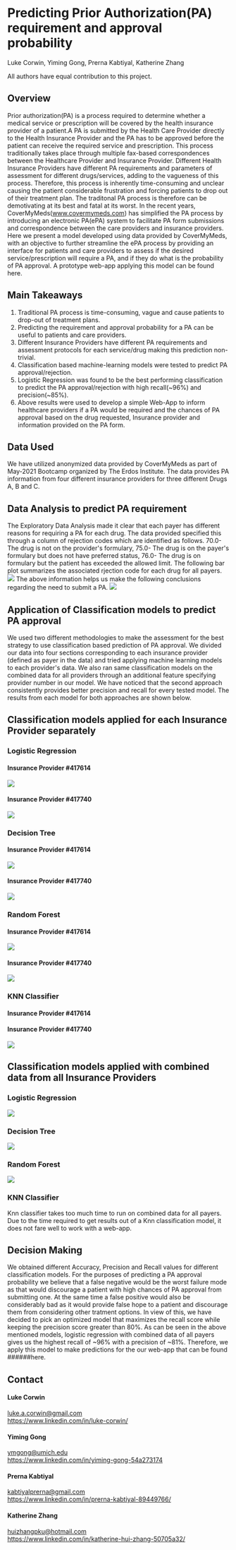 # Predicting Prior Authorization(PA) requirement and approval probability
Luke Corwin, Yiming Gong, Prerna Kabtiyal, Katherine Zhang

All authors have equal contribution to this project.
## Overview
Prior authorization(PA) is a process required to determine whether a medical service or prescription will be covered by the health insurance provider of a patient.A PA is submitted by the Health Care Provider directly to the Health Insurance Provider and the PA has to be approved before the patient can receive the required service and prescription. This process traditionally takes place through multiple fax-based correspondences between the Healthcare Provider and Insurance Provider. Different Health Insurance Providers have different PA requirements and parameters of assessment for different drugs/services, adding to the vagueness of this process. Therefore, this process is inherently time-consuming and unclear causing the patient considerable frustration and forcing patients to drop out of their treatment plan. The traditonal PA process is therefore can be demotivating at its best and fatal at its worst.
In the recent years, CoverMyMeds(www.covermymeds.com) has simplified the PA process by introducing an electronic PA(ePA) system to facilitate PA form submissions and correspondence between the care providers and insurance providers. Here we present a model developed using data provided by CoverMyMeds, with an objective  to further streamline the ePA process by providing an interface for patients and care providers to assess if the desired service/prescription will require a PA, and if they do what is the probability of PA approval. A prototype web-app applying this model can be found here. 
## Main Takeaways
1. Traditional PA process is time-consuming, vague and cause patients to drop-out of treatment plans.
2. Predicting the requirement and approval probability for a PA can be useful to patients and care providers.
3. Different Insurance Providers have different PA requirements and assessment protocols for each service/drug making this prediction non-trivial.
4. Classification based machine-learning models were tested to predict PA approval/rejection.
5. Logistic Regression was found to be the best performing classification to predict the PA approval/rejection with high recall(~96%) and precision(~85%).
6. Above results were used to develop a simple Web-App to inform healthcare providers if a PA would be required and the chances of PA approval based on the drug requested, Insurance provider and information provided on the PA form.
## Data Used
We have utilized anonymized data provided by CoverMyMeds as part of May-2021 Bootcamp organized by The Erdos Institute. The data provides PA information from four different insurance providers for three different Drugs A, B and C. 
## Data Analysis to predict PA requirement 
The Exploratory Data Analysis made it clear that each payer has different reasons for requiring a PA for each drug. The data provided specified this through a column of rejection codes which are identified as follows. 70.0- The drug is not on the provider's formulary, 75.0- The drug is on the payer's formulary but does not have preferred status, 76.0- The drug is on formulary but the patient has exceeded the allowed limit. The following bar plot summarizes the associated rjection code for each drug for all payers.
![](documents/Rejectioncodesforeachpayer.png)
The above information helps us make the following conclusions regarding the need to submit a PA.
![](documents/PA_req_table.PNG)


## Application of Classification models to predict PA approval 
We used two different methodologies to make the assessment for the best strategy to use classification based prediction of PA approval. We divided our data into four sections corresponding to each insurance provider (defined as payer in the data) and tried applying machine learning models to each provider's data. We also ran same classification models on the combined data for all providers through an additional feature specifying provider number in our model. We have noticed that the second approach consistently provides better precision and recall for every tested model. The results from each model for both approaches are shown below.

## Classification models applied for each Insurance Provider separately
### Logistic Regression
#### Insurance Provider #417614
![](documents/LukePayer_LogReg.jpg)
#### Insurance Provider #417740
![](documents/PrernaPayer_logreg.png)

### Decision Tree
#### Insurance Provider #417614
![](documents/LukePayer_DecTree.jpg)
#### Insurance Provider #417740
![](documents/PrernaPayer_DecTree.png)

### Random Forest
#### Insurance Provider #417614
![](documents/LukePayer_RandomForest.jpg)
#### Insurance Provider #417740
![](documents/PrernaPayer_RandomForest.png)

### KNN Classifier
#### Insurance Provider #417614
#### Insurance Provider #417740
![](documents/PrernaPayer_knn.png)


## Classification models applied with combined data from all Insurance Providers 
### Logistic Regression
![](documents/AllLogReg.jpg)
### Decision Tree
![](documents/DecisionTree%20for%20all%20payers.png)
### Random Forest
![](documents/RandomForest%20for%20all%20payers.png)
### KNN Classifier
Knn classifier takes too much time to run on combined data for all payers. Due to the time required to get results out of a Knn classification model, it does not fare well to work with a web-app.  

## Decision Making 
We obtained different Accuracy, Precision and Recall values for different classification models. For the purposes of predicting a PA approval probability we believe that a false negative would be the worst failure mode as that would discourage a patient with high chances of PA approval from submitting one. At the same time a false positive would also be considerably bad as it would provide false hope to a patient and discourage them from considering other tratment options. In view of this, we have decided to pick an optimized model that maximizes the recall score while keeping the precision score greater than 80%. As can be seen in the above mentioned models, logistic regression with combined data of all payers gives us the highest recall of ~96% with a precision of ~81%. Therefore, we apply this model to make predictions for the our web-app that can be found ######here.

## Contact
#### Luke Corwin
luke.a.corwin@gmail.com\
https://www.linkedin.com/in/luke-corwin/
#### Yiming Gong
ymgong@umich.edu\
https://www.linkedin.com/in/yiming-gong-54a273174
#### Prerna Kabtiyal
kabtiyalprerna@gmail.com\
https://www.linkedin.com/in/prerna-kabtiyal-89449766/
#### Katherine Zhang
huizhangpku@hotmail.com\
https://www.linkedin.com/in/katherine-hui-zhang-50705a32/

